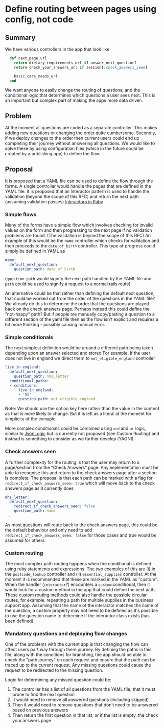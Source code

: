 # Define routing between pages using config, not code 

## Summary

We have various controllers in the app that look like:

```ruby
  def next_page_url
    return dietary_requirements_url if answer_next_question?
    return check_your_answers_url if session[:check_answers_seen]

    basic_care_needs_url
  end
```

We want anyone to easily change the routing of questions, and the conditional logic that determines which questions a user sees next.
This is an important but complex part of making the apps more data driven.

## Problem

At the moment all questions are coded as a separate controller. This makes adding new questions or changing the order quite cumbersome.
Secondly, if we deploy changes to the order then current users could end up completing their journey without answering all questions.
We would like to solve these by using configuration files (which in the future could be created by a publishing app) to define the flow.  

## Proposal

It is proposed that a YAML file can be used to define the flow through the forms. A single controller would handle the pages that are defined in the YAML file.
It is proposed that an Interactor pattern is used to handle the validation (beyond the scope of this RFC) and return the next path (assuming validation passes)
 [Interactors in Ruby](https://goiabada.blog/interactors-in-ruby-easy-as-cake-simple-as-pie-33f66de2eb78)

### Simple flows
Many of the forms have a simple flow which involves checking for invalid values on the form and then progressing to the next page if no validation problems are found.
(The validation is beyond the scope of this RFC) 
An example of this would be the `name` controller which checks for validation and then proceeds to the `date_of_birth` controller. This type of progress could simply be defined in YAML as
```yaml
name:
  default_next_question: 
    question_path: date_of_birth
``` 

(`question_path` would signify the next path handled by the YAML file and `path` could be used to signify a request to a normal rails route)

An alternative could be that rather than defining the default next question, that could be worked out from the order of the questions in the YAML file? 
We already do this to determine the order that the questions are played back on the check answers page. Perhaps instead this could define the "not-happy" path?
But if people are manually copy/pasting a question to a different section of the yaml file then as the flow isn't explicit and requires a bit more thinking - possibly causing manual error.

### Simple conditionals
The next simplest definition would be around a different path being taken depending upon an answer selected and stored
For example, if the user does not live in england we direct them to `not_eligible_england` controller 
```yaml
live_in_england:
  default_next_question: 
    question_path: nhs_letter
  conditional_paths:
  - conditions:
      live_in_england:
      - 'No'
      question_path: not_eligible_england
```
Note: We should use the option key here rather than the value in the content as that is more likely to change. But it is left as a literal at the moment for simplicity of the exmaple

More complex conditionals could be combined using `and` and `or` logic, similar to [JsonLogic](http://jsonlogic.com/) but is currently
not proposed (see Custom Routing) and instead is something to consider as we further develop (YAGNI).

### Check answers seen
A further complexity for the routing is that the user may return to a page/section from the "Check Answers" page. 
Any implementation must be able to recognise this and return to the check answers page after a section is complete.
The proposal is that each path can be marked with a flag for `redirect_if_check_answers_seen: true` which will move back to the check answers page as it currently does
```yaml
nhs_letter:
  default_next_question:
    redirect_if_check_answers_seen: false
    question_path: name
...
```
As most questions will route back to the check answers page, this could be the default behaviour and only need to add `redirect_if_check_answers_seen: false` for those cases and true would be assumed for others.

### Custom routing
The most complex path routing happens when the conditional is defined using ruby statements and expressions.
The two examples of this are (i) in the `postcode_lookup` controller and (ii) `essential_supplies` controller.
At the moment it is recommended that these are marked in the YAML as "custom". When the handler (`interactor`?) encounters a `custom`
conditional, then it would look for a custom method in the app that could define the next path. 
These custom routing methods could also handle the possible circular routes, for example, repeating a path for multiple supplies in the
business support app.
Assuming that the name of the interactor matches the name of the question, a custom property may not need to be defined 
as it's possible to use the question name to determine if the interactor class exists (has been defined).

### Mandatory questions and deploying flow changes
One of the problems with the current app is that changing the flow can affect users part way through there journey.
By defining the paths in this file, along with the conditions for branching, the app should be able to check the "path journey" on each
request and ensure that the path can be traced up to the current request. Any missing questions could cause the request to be redirected to the missing question.

Logic for determining any missed question could be:
1. The controller has a list of all questions from the YAML file, that it must prune to find the next question
2. It would need to remove all answered questions (including skipped)
3. Then it would need to remove questions that don’t need to be answered based on previous answers
4. Then return the first question in that list, or if the list is empty, the check your answers page
